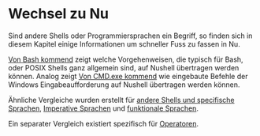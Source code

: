 # Wechsel zu Nu

Sind andere Shells oder Programmiersprachen ein Begriff, so finden sich in diesem Kapitel einige Informationen um schneller Fuss zu fassen in Nu.

[Von Bash kommend](coming_from_bash.md) zeigt welche Vorgehenweisen, die typisch für Bash, oder POSIX Shells ganz allgemein sind, auf Nushell übertragen werden können.
Analog zeigt [Von CMD.exe kommend](coming_from_cmd.md) wie eingebaute Befehle der Windows Eingabeaufforderung auf Nushell übertragen werden können.

Ähnliche Vergleiche wurden erstellt für [andere Shells und specifische Sprachen](nushell_map.md), [Imperative Sprachen](nushell_map_imperative.md) und [funktionale Sprachen](nushell_map_functional.md).

Ein separater Vergleich existiert spezifisch für [Operatoren](nushell_operator_map.md).
